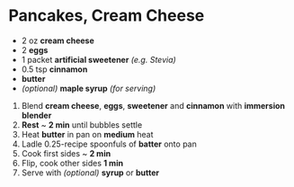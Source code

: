 # Pancakes, Cream Cheese

- 2 oz **cream cheese**
- 2 **eggs**
- 1 packet **artificial sweetener** *(e.g. Stevia)*
- 0.5 tsp **cinnamon**
- **butter**
- *(optional)* **maple syrup** *(for serving)*

1. Blend **cream cheese**, **eggs**, **sweetener** and **cinnamon** with **immersion blender**
1. **Rest** ~ **2 min** until bubbles settle
1. Heat **butter** in pan on **medium** heat
1. Ladle 0.25-recipe spoonfuls of **batter** onto pan
1. Cook first sides ~ **2 min**
1. Flip, cook other sides **1 min**
1. Serve with *(optional)* **syrup** or **butter**
